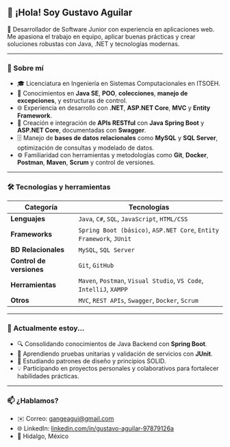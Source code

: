 ## 👋 ¡Hola! Soy Gustavo Aguilar

📌 Desarrollador de Software Junior con experiencia en aplicaciones web. Me apasiona el trabajo en equipo, aplicar buenas prácticas y crear soluciones robustas con Java, .NET y tecnologías modernas.

---

### 🧠 Sobre mí

- 🎓 Licenciatura en Ingeniería en Sistemas Computacionales en ITSOEH.
- 🧰 Conocimientos en **Java SE**, **POO**, **colecciones**, **manejo de excepciones**, y estructuras de control.
- 🌐 Experiencia en desarrollo con **.NET**, **ASP.NET Core**, **MVC** y **Entity Framework**.
- 📡 Creación e integración de **APIs RESTful** con **Java Spring Boot** y **ASP.NET Core**, documentadas con **Swagger**.
- 🗄️ Manejo de **bases de datos relacionales** como **MySQL** y **SQL Server**, optimización de consultas y modelado de datos.
- ⚙️ Familiaridad con herramientas y metodologías como **Git**, **Docker**, **Postman**, **Maven**, **Scrum** y control de versiones.

---

### 🛠️ Tecnologías y herramientas

| Categoría         | Tecnologías                                                                 |
|-------------------|------------------------------------------------------------------------------|
| **Lenguajes**     | `Java`, `C#`, `SQL`, `JavaScript`, `HTML/CSS`                               |
| **Frameworks**    | `Spring Boot (básico)`, `ASP.NET Core`, `Entity Framework`, `JUnit`         |
| **BD Relacionales**| `MySQL`, `SQL Server`                                                      |
| **Control de versiones** | `Git`, `GitHub`                                                       |
| **Herramientas**  | `Maven`, `Postman`, `Visual Studio`, `VS Code`, `IntelliJ`, `XAMPP`         |
| **Otros**         | `MVC`, `REST APIs`, `Swagger`, `Docker`, `Scrum`  

---

### 🚀 Actualmente estoy...

- 🔍 Consolidando conocimientos de Java Backend con **Spring Boot**.
- 🧪 Aprendiendo pruebas unitarias y validación de servicios con **JUnit**.
- 📘 Estudiando patrones de diseño y principios SOLID.
- 💡 Participando en proyectos personales y colaborativos para fortalecer habilidades prácticas.

---

### 📫 ¿Hablamos?

- ✉️ Correo: [gangeagui@gmail.com](mailto:gangeagui@gmail.com)  
- 🌐 LinkedIn: [linkedin.com/in/gustavo-aguilar-97879126a](https://www.linkedin.com/in/gustavo-aguilar-97879126a/)  
- 📍 Hidalgo, México  
